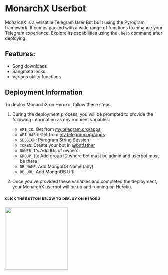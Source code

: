 # MonarchX Userbot

MonarchX is a versatile Telegram User Bot built using the Pyrogram framework. It comes packed with a wide range of functions to enhance your Telegram experience. Explore its capabilities using the `.help` command after deploying.

## Features:
- Song downloads
- Sangmata locks
- Various utility functions

## Deployment Information
To deploy MonarchX on Heroku, follow these steps:

1. During the deployment process, you will be prompted to provide the following information as environment variables:
   - `API_ID`: Get from [my.telegram.org/apps](https://my.telegram.org/apps)
   - `API_HASH`: Get from [my.telegram.org/apps](https://my.telegram.org/apps)
   - `SESSION`: Pyrogram String Session
   - `TOKEN`: Create your bot in [@botfather](https://t.me/botfather)
   - `OWNER_ID`: Add IDs of owners
   - `GROUP_ID`: Add group ID where bot must be admin and userbot must be there
   - `DB_NAME`: Add MongoDB Name (any)
   - `DB_URL`: Add MongoDB URI

2. Once you've provided these variables and completed the deployment, your MonarchX userbot will be up and running on Heroku.

<h4> ᴄʟɪᴄᴋ ᴛʜᴇ ʙᴜᴛᴛᴏɴ ʙᴇʟᴏᴡ ᴛᴏ ᴅᴇᴘʟᴏʏ ᴏɴ ʜᴇʀᴏᴋᴜ</h4>    
<p><a href="https://heroku.com/deploy?template=https://github.com/RipperHybrid/MonarchX"><img src="https://img.shields.io/badge/Deploy%20To%20Heroku-blueviolet?style=for-the-badge&logo=heroku" width="200""/></a></p>
